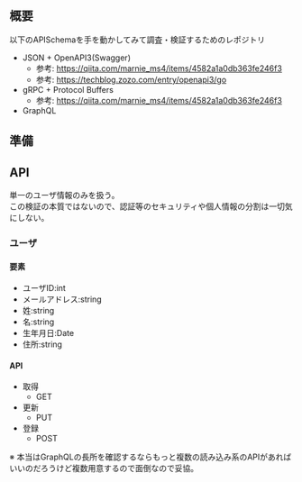 ## 概要

以下のAPISchemaを手を動かしてみて調査・検証するためのレポジトリ

* JSON + OpenAPI3(Swagger)
  - 参考: https://qiita.com/marnie_ms4/items/4582a1a0db363fe246f3
  - 参考: https://techblog.zozo.com/entry/openapi3/go
* gRPC + Protocol Buffers
  - 参考: https://qiita.com/marnie_ms4/items/4582a1a0db363fe246f3
* GraphQL

## 準備


## API

単一のユーザ情報のみを扱う。  
この検証の本質ではないので、認証等のセキュリティや個人情報の分割は一切気にしない。

### ユーザ

#### 要素

+ ユーザID:int
+ メールアドレス:string
+ 姓:string
+ 名:string
+ 生年月日:Date
+ 住所:string

#### API

+ 取得
  - GET
+ 更新
  - PUT
+ 登録
  - POST

※ 本当はGraphQLの長所を確認するならもっと複数の読み込み系のAPIがあればいいのだろうけど複数用意するので面倒なので妥協。